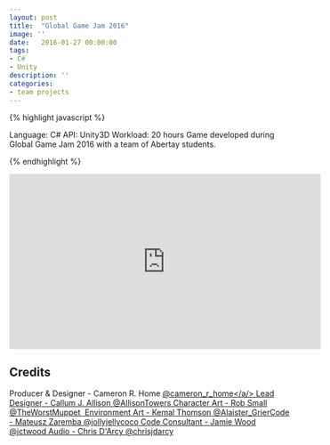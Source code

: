 ```yaml
---
layout: post
title:  "Global Game Jam 2016"
image: ''
date:   2016-01-27 00:00:00
tags:
- C#
- Unity
description: ''
categories:
- team projects
---
```


{% highlight javascript %}

Language: C#
API: Unity3D
Workload: 20 hours
​Game developed during Global Game Jam 2016 with a team of Abertay students.

{% endhighlight %}

<center>
<iframe width="560" height="315" src="https://www.youtube.com/embed/qdlMIl685iU" frameborder="0" allow="accelerometer; autoplay; encrypted-media; gyroscope; picture-in-picture" allowfullscreen></iframe>
</center>

## Credits

Producer & Designer - Cameron R. Home <a href="https://twitter.com/cameron_r_home">@cameron_r_home​</a/>
Lead Designer - Callum J. Allison @AllisonTowers​
Character Art - Rob Small @TheWorstMuppet ​
Environment Art - Kemal Thomson @Alaister_Grier​
Code - Mateusz Zaremba @jollyjellycoco​
Code Consultant - Jamie Wood @jctwood​
Audio - Chris D'Arcy @chrisjdarcy​​